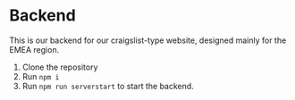 # Backend

This is our backend for our craigslist-type website, designed mainly for the EMEA region.

1. Clone the repository
2. Run `npm i`
3. Run `npm run serverstart` to start the backend.
